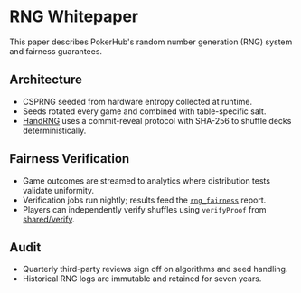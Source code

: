 # RNG Whitepaper

This paper describes PokerHub's random number generation (RNG) system and fairness guarantees.

## Architecture
- CSPRNG seeded from hardware entropy collected at runtime.
- Seeds rotated every game and combined with table-specific salt.
- [HandRNG](../../backend/src/game/rng.ts) uses a commit-reveal protocol with SHA-256 to shuffle decks deterministically.

## Fairness Verification
- Game outcomes are streamed to analytics where distribution tests validate uniformity.
- Verification jobs run nightly; results feed the [`rng_fairness`](rng-fairness.md) report.
 - Players can independently verify shuffles using `verifyProof` from [shared/verify](../../shared/verify/index.ts).

## Audit
- Quarterly third-party reviews sign off on algorithms and seed handling.
- Historical RNG logs are immutable and retained for seven years.
